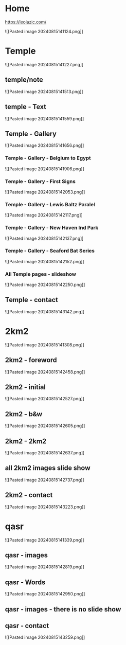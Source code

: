 
# Home
https://leolazic.com/

![[Pasted image 20240815141124.png]]


# Temple

![[Pasted image 20240815141227.png]]


## temple/note
![[Pasted image 20240815141513.png]]


## temple - Text

![[Pasted image 20240815141559.png]]


## Temple - Gallery

![[Pasted image 20240815141656.png]]

### Temple - Gallery - Belgium to Egypt

![[Pasted image 20240815141906.png]]

### Temple - Gallery - First Signs

![[Pasted image 20240815142053.png]]

### Temple - Gallery - Lewis Baltz Paralel

![[Pasted image 20240815142117.png]]


### Temple - Gallery - New Haven Ind Park

![[Pasted image 20240815142137.png]]

### Temple - Gallery - Seaford Bat Series

![[Pasted image 20240815142152.png]]



### All Temple pages - slideshow

![[Pasted image 20240815142250.png]]
## Temple - contact

![[Pasted image 20240815143142.png]]



# 2km2

![[Pasted image 20240815141308.png]]

## 2km2 - foreword

![[Pasted image 20240815142458.png]]

## 2km2 - initial

![[Pasted image 20240815142527.png]]

## 2km2 - b&w

![[Pasted image 20240815142605.png]]


## 2km2 - 2km2

![[Pasted image 20240815142637.png]]

## all 2km2 images slide show

![[Pasted image 20240815142737.png]]


## 2km2 - contact

![[Pasted image 20240815143223.png]]


# qasr

![[Pasted image 20240815141339.png]]

## qasr - images

![[Pasted image 20240815142819.png]]

## qasr - Words

![[Pasted image 20240815142950.png]]
## qasr - images - there is no slide show



## qasr - contact
![[Pasted image 20240815143259.png]]


